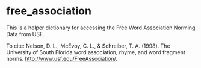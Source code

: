 # free_association
This is a helper dictionary for accessing the Free Word Association Norming Data from USF.

To cite:
Nelson, D. L., McEvoy, C. L., & Schreiber, T. A. (1998). The University of South Florida word association, rhyme, and word fragment norms. http://www.usf.edu/FreeAssociation/.
